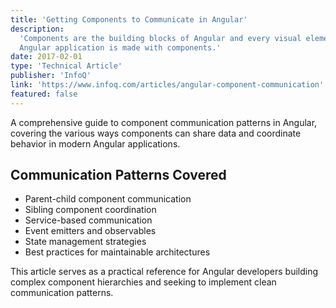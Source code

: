 ```yaml
---
title: 'Getting Components to Communicate in Angular'
description:
  'Components are the building blocks of Angular and every visual element in an
  Angular application is made with components.'
date: 2017-02-01
type: 'Technical Article'
publisher: 'InfoQ'
link: 'https://www.infoq.com/articles/angular-component-communication'
featured: false
---
```


A comprehensive guide to component communication patterns in Angular, covering
the various ways components can share data and coordinate behavior in modern
Angular applications.

## Communication Patterns Covered

- Parent-child component communication
- Sibling component coordination
- Service-based communication
- Event emitters and observables
- State management strategies
- Best practices for maintainable architectures

This article serves as a practical reference for Angular developers building
complex component hierarchies and seeking to implement clean communication
patterns.
